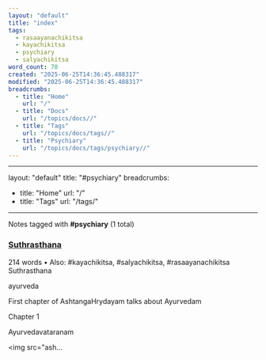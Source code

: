 ```yaml
---
layout: "default"
title: "index"
tags:
  - rasaayanachikitsa
  - kayachikitsa
  - psychiary
  - salyachikitsa
word_count: 70
created: "2025-06-25T14:36:45.488317"
modified: "2025-06-25T14:36:45.488317"
breadcrumbs:
  - title: "Home"
    url: "/"
  - title: "Docs"
    url: "/topics/docs//"
  - title: "Tags"
    url: "/topics/docs/tags//"
  - title: "Psychiary"
    url: "/topics/docs/tags/psychiary//"
---
```

---
layout: "default"
title: "#psychiary"
breadcrumbs:
  - title: "Home"
    url: "/"
  - title: "Tags"
    url: "/tags/"
---
Notes tagged with **#psychiary** (1 total)

<div class="note-grid">

<div class="note-card">
    <h3><a href="books/suthrasthana/">Suthrasthana</a></h3>
    <div class="note-meta">
        214 words
        • Also: #kayachikitsa, #salyachikitsa, #rasaayanachikitsa
    </div>
    <div class="note-excerpt">Suthrasthana

ayurveda

First chapter of AshtangaHrydayam talks about Ayurvedam

 Chapter 1

 Ayurvedavataranam

<!-- !imageashtangahrydayam/ayurvedavataranam.jpg -->
<img src="ash...</div>
</div>
</div>
